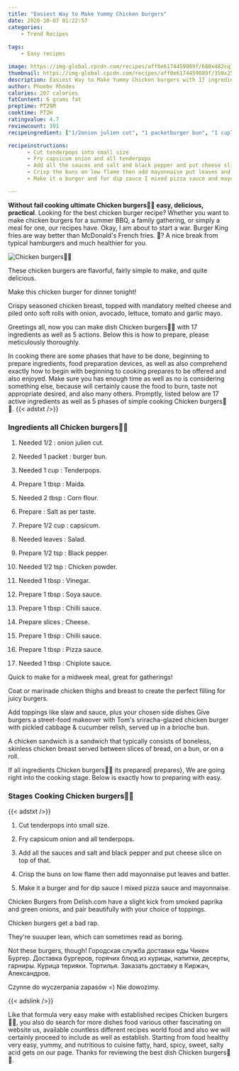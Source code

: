 ```yaml
---
title: "Easiest Way to Make Yummy Chicken burgers"
date: 2020-10-07 01:22:57
categories:
    - Trend Recipes
    
tags:
    - Easy recipes

image: https://img-global.cpcdn.com/recipes/aff0e6174459089f/680x482cq70/chicken-burgers🍔🍟-recipe-main-photo.jpg
thumbnail: https://img-global.cpcdn.com/recipes/aff0e6174459089f/350x250cq70/chicken-burgers🍔🍟-recipe-main-photo.jpg
description: Easiest Way to Make Yummy Chicken burgers with 17 ingredients and 5 stages of easy cooking.
author: Phoebe Rhodes
calories: 207 calories
fatContent: 6 grams fat
preptime: PT29M
cooktime: PT2H
ratingvalue: 4.7
reviewcount: 101
recipeingredient: ["1/2onion julien cut", "1 packetburger bun", "1 cupTenderpops", "1 tbspMaida", "2 tbspCorn flour", "Salt as per taste", "1/2 cupcapsicum", "leavesSalad", "1/2 tspBlack pepper", "1/2 tspChicken powder", "1 tbspVinegar", "1 tbspSoya sauce", "1 tbspChilli sauce", "slicesCheese", "1 tbspChilli sauce", "1 tbspPizza sauce", "1 tbspChiplote sauce"]

recipeinstructions: 
      - Cut tenderpops into small size 
      - Fry capsicum onion and all tenderpops 
      - Add all the sauces and salt and black pepper and put cheese slice on top of that 
      - Crisp the buns on low flame then add mayonnaise put leaves and batter 
      - Make it a burger and for dip sauce I mixed pizza sauce and mayonnaise

---
```




**Without fail cooking ultimate Chicken burgers🍔🍟 easy, delicious, practical**. Looking for the best chicken burger recipe? Whether you want to make chicken burgers for a summer BBQ, a family gathering, or simply a meal for one, our recipes have. Okay, I am about to start a war. Burger King fries are way better than McDonald&#39;s French fries. 🙆? A nice break from typical hamburgers and much healthier for you.


![Chicken burgers🍔🍟](https://img-global.cpcdn.com/recipes/aff0e6174459089f/680x482cq70/chicken-burgers🍔🍟-recipe-main-photo.jpg "Chicken burgers🍔🍟")



These chicken burgers are flavorful, fairly simple to make, and quite delicious.

Make this chicken burger for dinner tonight!

Crispy seasoned chicken breast, topped with mandatory melted cheese and piled onto soft rolls with onion, avocado, lettuce, tomato and garlic mayo.


Greetings all, now you can make dish Chicken burgers🍔🍟 with 17 ingredients as well as 5 actions. Below this is how to prepare, please meticulously thoroughly.

In cooking there are some phases that have to be done, beginning to prepare ingredients, food preparation devices, as well as also comprehend exactly how to begin with beginning to cooking prepares to be offered and also enjoyed. Make sure you has enough time as well as no is considering something else, because will certainly cause the food to burn, taste not appropriate desired, and also many others. Promptly, listed below are 17 active ingredients as well as 5 phases of simple cooking Chicken burgers🍔🍟.
{{< adstxt />}}

### Ingredients all Chicken burgers🍔🍟


1. Needed 1/2 : onion julien cut.

1. Needed 1 packet : burger bun.

1. Needed 1 cup : Tenderpops.

1. Prepare 1 tbsp : Maida.

1. Needed 2 tbsp : Corn flour.

1. Prepare  : Salt as per taste.

1. Prepare 1/2 cup : capsicum.

1. Needed leaves : Salad.

1. Prepare 1/2 tsp : Black pepper.

1. Needed 1/2 tsp : Chicken powder.

1. Needed 1 tbsp : Vinegar.

1. Prepare 1 tbsp : Soya sauce.

1. Prepare 1 tbsp : Chilli sauce.

1. Prepare slices : Cheese.

1. Prepare 1 tbsp : Chilli sauce.

1. Prepare 1 tbsp : Pizza sauce.

1. Needed 1 tbsp : Chiplote sauce.


Quick to make for a midweek meal, great for gatherings!

Coat or marinade chicken thighs and breast to create the perfect filling for juicy burgers.

Add toppings like slaw and sauce, plus your chosen side dishes Give burgers a street-food makeover with Tom&#39;s sriracha-glazed chicken burger with pickled cabbage &amp; cucumber relish, served up in a brioche bun.

A chicken sandwich is a sandwich that typically consists of boneless, skinless chicken breast served between slices of bread, on a bun, or on a roll.


If all ingredients Chicken burgers🍔🍟 its prepared| prepares}, We are going right into the cooking stage. Below is exactly how to preparing with easy.

### Stages Cooking Chicken burgers🍔🍟

{{< adstxt />}}


1. Cut tenderpops into small size.



1. Fry capsicum onion and all tenderpops.



1. Add all the sauces and salt and black pepper and put cheese slice on top of that.



1. Crisp the buns on low flame then add mayonnaise put leaves and batter.



1. Make it a burger and for dip sauce I mixed pizza sauce and mayonnaise.




Chicken Burgers from Delish.com have a slight kick from smoked paprika and green onions, and pair beautifully with your choice of toppings.

Chicken burgers get a bad rap.

They&#39;re suuuper lean, which can sometimes read as boring.

Not these burgers, though! Городская служба доставки еды Чикен Бургер. Доставка бургеров, горячих блюд из курицы, напитки, десерты, гарниры. Курица терияки. Тортилья. Заказать доставку в Киржач, Александров.

Czynne do wyczerpania zapasów =) Nie dowozimy.


{{< adslink />}}

Like that formula very easy make with established recipes Chicken burgers🍔🍟, you also do search for more dishes food various other fascinating on website us, available countless different recipes world food and also we will certainly proceed to include as well as establish. Starting from food healthy very easy, yummy, and nutritious to cuisine fatty, hard, spicy, sweet, salty acid gets on our page. Thanks for reviewing the best dish Chicken burgers🍔🍟.

